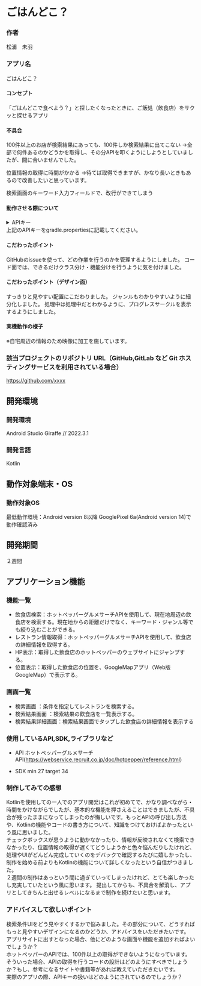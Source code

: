 # ごはんどこ？
### 作者
松浦　未羽

### アプリ名
ごはんどこ？

#### コンセプト
「ごはんどこで食べよう？」と探したくなったときに、ご飯処（飲食店）をサクッと探せるアプリ

#### 不具合
100件以上のお店が検索結果にあっても、100件しか検索結果に出てこない
→全部で何件あるのかどうかを取得し、その分APIを叩くようにしようとしていましたが、間に合いませんでした。

位置情報の取得に時間がかかる
→待てば取得できますが、かなり長いときもあるので改善したいと思っています。

検索画面のキーワード入力フィールドで、改行ができてしまう

#### 動作させる際について
<details>
<summary>APIキー</summary>
3231469e65052d56
</details>
上記のAPIキーをgradle.propertiesに記載してください。

#### こだわったポイント
GitHubのissueを使って、どの作業を行うのかを管理するようにしました。
コード面では、できるだけクラス分け・機能分けを行うように気を付けました。

#### こだわったポイント（デザイン面）
すっきりと見やすい配置にこだわりました。
ジャンルもわかりやすいように細分化しました。
処理中は処理中だとわかるように、プログレスサークルを表示するようにしました。

#### 実機動作の様子
※自宅周辺の情報のため映像に加工を施しています。

### 該当プロジェクトのリポジトリ URL（GitHub,GitLab など Git ホスティングサービスを利用されている場合）
https://github.com/xxxx

## 開発環境
### 開発環境
Android Studio Giraffe // 2022.3.1

### 開発言語
Kotlin

## 動作対象端末・OS
### 動作対象OS
最低動作環境：Android version 8以降
GooglePixel 6a(Android version 14)で動作確認済み

## 開発期間
２週間

## アプリケーション機能

### 機能一覧
- 飲食店検索：ホットペッパーグルメサーチAPIを使用して、現在地周辺の飲食店を検索する。現在地からの距離だけでなく、キーワード・ジャンル等でも絞り込むことができる。
- レストラン情報取得：ホットペッパーグルメサーチAPIを使用して、飲食店の詳細情報を取得する。
- HP表示：取得した飲食店のホットペッパーのウェブサイトにジャンプする。
- 位置表示：取得した飲食店の位置を、GoogleMapアプリ（Web版GoogleMap）で表示する。

### 画面一覧
- 検索画面 ：条件を指定してレストランを検索する。
- 検索結果画面 ：検索結果の飲食店を一覧表示する。
- 検索結果詳細画面：検索結果画面でタップした飲食店の詳細情報を表示する

### 使用しているAPI,SDK,ライブラリなど
- API
  ホットペッパーグルメサーチAPI(https://webservice.recruit.co.jp/doc/hotpepper/reference.html)

- SDK
  min 27
  target 34
  

### 制作してみての感想
Kotlinを使用しての一人でのアプリ開発はこれが初めてで、かなり調べながら・時間をかけながらでしたが、基本的な機能を押さえることはできましたが、不具合が残ったままになってしまったのが悔しいです。もっとAPIの呼び出し方法や、Kotlinの機能やコードの書き方について、知識をつけておけばよかったという風に思いました。<br>
チェックボックスが思うように動かなかったり、情報が反映されなくて検索できなかったり、位置情報の取得が遅くてどうしようかと色々悩んだりしたけれど、処理やUIがどんどん完成していくのをデバックで確認するたびに嬉しかったし、制作を始める前よりもKotlinの機能について詳しくなったという自信がつきました。<br>
２週間の制作はあっという間に過ぎていってしまったけれど、とても楽しかったし充実していたという風に思います。
提出してからも、不具合を解消し、アプリとしてきちんと出せるレベルになるまで制作を続けたいと思います。

### アドバイスして欲しいポイント
検索条件UIをどう見やすくするかで悩みました。その部分について、どうすればもっと見やすいデザインになるのかどうか、アドバイスをいただきたいです。<br>
アプリサイトに出すとなった場合、他にどのような画面や機能を追加すればよいでしょうか？<br>
ホットペッパーのAPIでは、100件以上の取得ができないようになっています。そういった場合、APIの取得を行うコードの設計はどのようにすべきでしょうか？もし、参考になるサイトや書籍等があれば教えていただきたいです。<br>
実際のアプリの際、APIキーの扱いはどのようにされているのでしょうか？<br>
